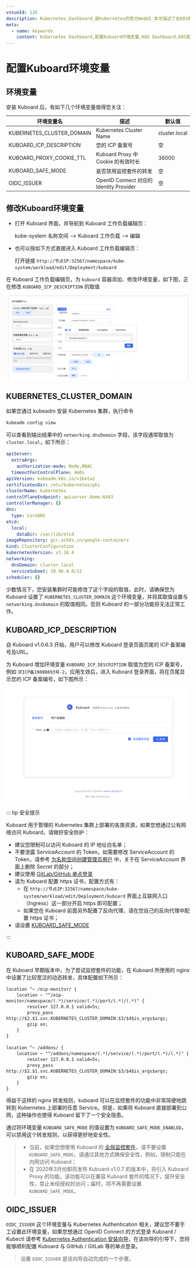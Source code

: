 ```yaml
---
vssueId: 126
description: Kubernetes_Dashboard_是Kubernetes的官方WebUI_本文描述了在K8S集群上安装Kuberentes_Dashboard后_如何修改Kuboard登录页末尾的ICP备案编号_以及其他的一些Kuboard的环境变量
meta:
  - name: keywords
    content: Kubernetes Dashboard,配置Kuboard环境变量,K8S Dashboard,K8S管理界面
---
```


# 配置Kuboard环境变量

<AdSenseTitle/>

## 环境变量

安装 Kuboard 后，有如下几个环境变量值得您关注：

| 环境变量名                | 描述                                    | 默认值        |
| ------------------------- | --------------------------------------- | ------------- |
| KUBERNETES_CLUSTER_DOMAIN | Kubernetes Cluster Name                 | cluster.local |
| KUBOARD_ICP_DESCRIPTION   | 您的 ICP 备案号                         | 空            |
| KUBOARD_PROXY_COOKIE_TTL | Kuboard Proxy 中 Cookie 的有效时长 | 36000         |
| KUBOARD_SAFE_MODE         | 是否禁用监控套件的转发                  | 空            |
| OIDC_ISSUER               | OpenID Connect 对应的 Identity Provider | 空            |

## 修改Kuboard环境变量

* 打开 Kuboard 界面，并导航到 Kuboard 工作负载编辑页：

  kube-system 名称空间 --> Kuboard 工作负载 --> 编辑

* 也可以按如下方式直接进入 Kuboard 工作负载编辑页：

  打开链接 `http://节点IP:32567/namespace/kube-system/workload/edit/Deployment/kuboard`



在 Kuboard 工作负载编辑页，为 `kuboard` 容器添加、修改环境变量，如下图，正在修改 `KUBOARD_ICP_DESCRIPTION` 的取值

![image-20200214211230317](./install-kuboard-env.assets/image-20200214211230317.png)

## KUBERNETES_CLUSTER_DOMAIN

如果您通过 kubeadm 安装 Kubernetes 集群，执行命令
``` sh
kubeadm config view
```

可以查看到输出结果中的 `networking.dnsDomain` 字段，该字段通常取值为 `cluster.local`，如下所示：
``` yaml {19}
apiServer:
  extraArgs:
    authorization-mode: Node,RBAC
  timeoutForControlPlane: 4m0s
apiVersion: kubeadm.k8s.io/v1beta2
certificatesDir: /etc/kubernetes/pki
clusterName: kubernetes
controlPlaneEndpoint: apiserver.demo:6443
controllerManager: {}
dns:
  type: CoreDNS
etcd:
  local:
    dataDir: /var/lib/etcd
imageRepository: gcr.azk8s.cn/google-containers
kind: ClusterConfiguration
kubernetesVersion: v1.16.4
networking:
  dnsDomain: cluster.local
  serviceSubnet: 10.96.0.0/12
scheduler: {}
```

少数情况下，您安装集群时可能修改了这个字段的取值，此时，请确保您为 Kuboard 设置了 `KUBERNETES_CLUSTER_DOMAIN` 这个环境变量，并将其取值设置与 `networking.dnsDomain` 的取值相同。否则 Kuboard 的一部分功能将无法正常工作。

## KUBOARD_ICP_DESCRIPTION

自 Kuboard v1.0.6.3 开始，用户可以修改 Kuboard 登录页面页尾的 ICP 备案编号及URL。

为 Kuboard 增加环境变量 `KUBOARD_ICP_DESCRIPTION`  取值为您的 ICP 备案号，例如 `京ICP备19008693号-2`，应用生效后，进入 Kuboard 登录界面，将在页尾显示您的 ICP 备案编号，如下图所示：

![image-20200214211506647](./install-kuboard-env.assets/image-20200214211506647.png)

::: tip 安全提示

Kuboard 用于管理的 Kubernetes 集群上部署的各类资源，如果您想通过公有网络访问 Kuboard，请做好安全防护：

* 建议您限制可以访问 Kuboard 的 IP 地址白名单；
* 不要泄露 ServiceAccount 的 Token，如需要修改 ServiceAccount 的 Token，请参考 [为名称空间创建管理员用户](/learning/k8s-advanced/sec/kuboard.html) 中，关于在 ServiceAccount 界面上删除 Secret 的部分；
* 建议使用 [GitLab/GitHub 单点登录](/learning/k8s-advanced/sec/authenticate/install.html)
* 请为 Kuboard 配置 https 证书，配置方式有：
  * 在 `http://节点IP:32567/namespace/kube-system/workload/edit/Deployment/kuboard` 界面上互联网入口（Ingress）这一部分开启 https 即可配置；
  * 如果您在 Kuboard 前面另外配置了反向代理，请在您自己的反向代理中配置 https 证书；
* 请设置 [KUBOARD_SAFE_MODE](#KUBOARD_SAFE_MODE)

:::



## KUBOARD_SAFE_MODE

在 Kuboard 早期版本中，为了尝试监控套件的功能，在 Kuboard 所使用的 nginx 中设置了比较宽泛的动态转发，具体配置如下所示：

``` nginx
location ^~ /eip-monitor/ {
    location ~ "^/eip-monitor/namespace/(.*)/service/(.*)/port/(.*)/(.*)" {
        resolver 127.0.0.1 valid=5s;
        proxy_pass http://$2.$1.svc.KUBERNETES_CLUSTER_DOMAIN:$3/$4$is_args$args;
        gzip on;
    }
}

location ^~ /addons/ {
    location ~ "^/addons/namespace/(.*)/service/(.*)/port/(.*)/(.*)" {
        resolver 127.0.0.1 valid=5s;
        proxy_pass http://$2.$1.svc.KUBERNETES_CLUSTER_DOMAIN:$3/$4$is_args$args;
        gzip on;
    }
}
```

得益于这样的 nginx 转发规则，kuboard 可以在监控套件的功能中非常简便地跳转到 Kubernetes 上部署的任意 Service。但是，如果将 Kuboard 直接部署到公网，这种操作也使得 Kuboard 留下了一个安全隐患。

通过将环境变量 `KUBOARD_SAFE_MODE` 的值设置为 `KUBOARD_SAFE_MODE_ENABLED`，可以禁用这个转发规则，以获得更好地安全性。

> * 当前，如果您想使用 Kuboard 的 [全局监控套件](/guide/addon/)，请不要设置 `KUBOARD_SAFE_MODE`，请通过其他方式确保安全性，例如，限制只能在内网访问 Kuboard；
> * 在 2020年3月份即将发布 Kuboard v1.0.7 的版本中，将引入 Kuboard Proxy 的功能，该功能可以在兼容 Kuboard 套件的情况下，提升安全性，禁止未经授权的访问；届时，将不再需要设置 `KUBOARD_SAFE_MODE`。

## OIDC_ISSUER

`OIDC_ISSUER` 这个环境变量与 Kubernetes Authentication 相关，建议您不要手工设置此环境变量，如果您想通过 OpenID Connect 的方式登录 Kuboard / Kubectl 请参考 [Kubernetes Authentication 安装向导](/learning/k8s-advanced/sec/authenticate/install.html)，在该向导的引导下，您将能够顺利配置 Kuboard 与 GitHub / GitLab 等的单点登录。
> 设置 `OIDC_ISSUER` 是该向导自动完成的一个步骤。
